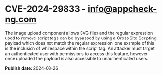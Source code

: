 # CVE-2024-29833 - info@appcheck-ng.com

The image upload component allows SVG files and the regular expression used to remove script tags can be bypassed by using a Cross Site Scripting payload which does not match the regular expression; one example of this is the inclusion of whitespace within the script tag. An attacker must target an authenticated user with permissions to access this feature, however once uploaded the payload is also accessible to unauthenticated users.

**Publish date:** 2024-03-26
